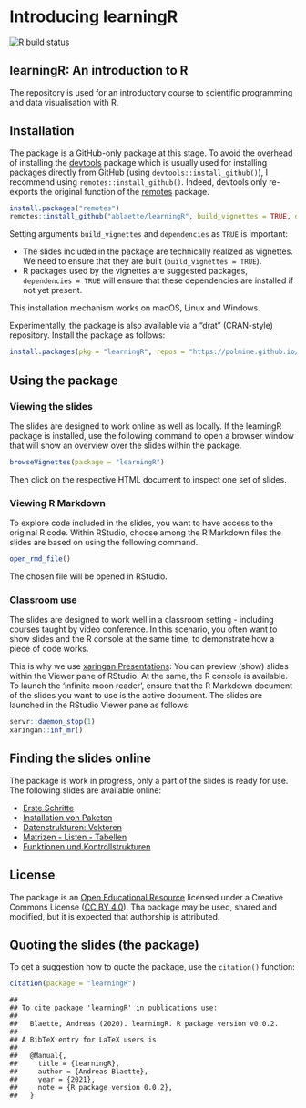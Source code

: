 Introducing learningR
================

<!-- badges: start -->

[![R build
status](https://github.com/ablaette/learningR/workflows/R-CMD-check/badge.svg)](https://github.com/ablaette/learningR/actions)
<!-- badges: end -->

## learningR: An introduction to R

The repository is used for an introductory course to scientific
programming and data visualisation with R.

## Installation

The package is a GitHub-only package at this stage. To avoid the
overhead of installing the
[devtools](https://CRAN.R-project.org/package=devtools) package which is
usually used for installing packages directly from GitHub (using
`devtools::install_github()`), I recommend using
`remotes::install_github()`. Indeed, devtools only re-exports the
original function of the
[remotes](https://CRAN.R-project.org/package=remotes) package.

``` r
install.packages("remotes")
remotes::install_github("ablaette/learningR", build_vignettes = TRUE, dependencies = TRUE)
```

Setting arguments `build_vignettes` and `dependencies` as `TRUE` is
important:

  - The slides included in the package are technically realized as
    vignettes. We need to ensure that they are built (`build_vignettes =
    TRUE`).
  - R packages used by the vignettes are suggested packages,
    `dependencies = TRUE` will ensure that these dependencies are
    installed if not yet present.

This installation mechanism works on macOS, Linux and Windows.

Experimentally, the package is also available via a “drat” (CRAN-style)
repository. Install the package as follows:

``` r
install.packages(pkg = "learningR", repos = "https://polmine.github.io/drat/")
```

## Using the package

### Viewing the slides

The slides are designed to work online as well as locally. If the
learningR package is installed, use the following command to open a
browser window that will show an overview over the slides within the
package.

``` r
browseVignettes(package = "learningR")
```

Then click on the respective HTML document to inspect one set of slides.

### Viewing R Markdown

To explore code included in the slides, you want to have access to the
original R code. Within RStudio, choose among the R Markdown files the
slides are based on using the following command.

``` r
open_rmd_file()
```

The chosen file will be opened in RStudio.

### Classroom use

The slides are designed to work well in a classroom setting - including
courses taught by video conference. In this scenario, you often want to
show slides and the R console at the same time, to demonstrate how a
piece of code works.

This is why we use [xaringan
Presentations](https://bookdown.org/yihui/rmarkdown/xaringan.html): You
can preview (show) slides within the Viewer pane of RStudio. At the
same, the R console is available. To launch the ‘infinite moon reader’,
ensure that the R Markdown document of the slides you want to use is the
active document. The slides are launched in the RStudio Viewer pane as
follows:

``` r
servr::daemon_stop(1)
xaringan::inf_mr()
```

## Finding the slides online

The package is work in progress, only a part of the slides is ready for
use. The following slides are available online:

  - [Erste
    Schritte](https://ablaette.github.io/learningR/a_getting-started.html#1)
  - [Installation von
    Paketen](https://ablaette.github.io/learningR/b_installation.html#1)
  - [Datenstrukturen:
    Vektoren](https://ablaette.github.io/learningR/c_vektoren.html#1)
  - [Matrizen - Listen -
    Tabellen](https://ablaette.github.io/learningR/d_data.frames.html#1)
  - [Funktionen und
    Kontrollstrukturen](https://ablaette.github.io/learningR/e_kontrollstrukturen.html#1)

## License

The package is an [Open Educational
Resource](https://de.wikipedia.org/wiki/Open_Educational_Resources)
licensed under a Creative Commons License ([CC
BY 4.0](https://creativecommons.org/licenses/by/4.0/deed.de)). Tha
package may be used, shared and modified, but it is expected that
authorship is attributed.

## Quoting the slides (the package)

To get a suggestion how to quote the package, use the `citation()`
function:

``` r
citation(package = "learningR")
```

    ## 
    ## To cite package 'learningR' in publications use:
    ## 
    ##   Blaette, Andreas (2020). learningR. R package version v0.0.2.
    ## 
    ## A BibTeX entry for LaTeX users is
    ## 
    ##   @Manual{,
    ##     title = {learningR},
    ##     author = {Andreas Blaette},
    ##     year = {2021},
    ##     note = {R package version 0.0.2},
    ##   }
